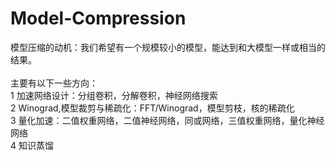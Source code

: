 # Model-Compression

模型压缩的动机：我们希望有一个规模较小的模型，能达到和大模型一样或相当的结果。<br/>
<br/>
主要有以下一些方向：<br/>
1 加速网络设计：分组卷积，分解卷积，神经网络搜索<br/>
2 Winograd,模型裁剪与稀疏化：FFT/Winograd，模型剪枝，核的稀疏化<br/>
3 量化加速：二值权重网络，二值神经网络，同或网络，三值权重网络，量化神经网络<br/>
4 知识蒸馏
